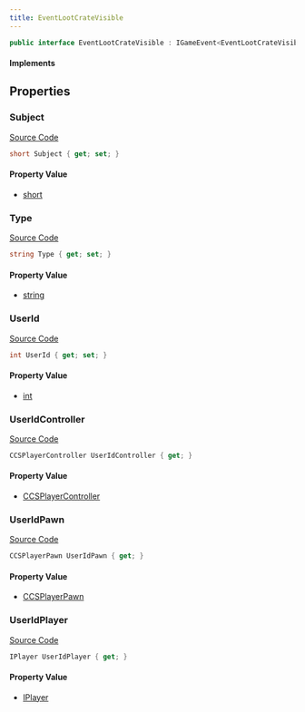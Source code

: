 ```yaml
---
title: EventLootCrateVisible
---
```


```csharp
public interface EventLootCrateVisible : IGameEvent<EventLootCrateVisible>
```

#### Implements

## Properties

### Subject

[Source Code](https://github.com/swiftly-solution/swiftlys2/blob/main/managed/src/SwiftlyS2.Generated/GameEvents/Interfaces/EventLootCrateVisible.cs#L48)

```csharp
short Subject { get; set; }
```

#### Property Value

- [short](https://learn.microsoft.com/dotnet/api/system.int16)

### Type

[Source Code](https://github.com/swiftly-solution/swiftlys2/blob/main/managed/src/SwiftlyS2.Generated/GameEvents/Interfaces/EventLootCrateVisible.cs#L55)

```csharp
string Type { get; set; }
```

#### Property Value

- [string](https://learn.microsoft.com/dotnet/api/system.string)

### UserId

[Source Code](https://github.com/swiftly-solution/swiftlys2/blob/main/managed/src/SwiftlyS2.Generated/GameEvents/Interfaces/EventLootCrateVisible.cs#L41)

```csharp
int UserId { get; set; }
```

#### Property Value

- [int](https://learn.microsoft.com/dotnet/api/system.int32)

### UserIdController

[Source Code](https://github.com/swiftly-solution/swiftlys2/blob/main/managed/src/SwiftlyS2.Generated/GameEvents/Interfaces/EventLootCrateVisible.cs#L23)

```csharp
CCSPlayerController UserIdController { get; }
```

#### Property Value

- [CCSPlayerController](/docs/api/shared/schemadefinitions/ccsplayercontroller)

### UserIdPawn

[Source Code](https://github.com/swiftly-solution/swiftlys2/blob/main/managed/src/SwiftlyS2.Generated/GameEvents/Interfaces/EventLootCrateVisible.cs#L30)

```csharp
CCSPlayerPawn UserIdPawn { get; }
```

#### Property Value

- [CCSPlayerPawn](/docs/api/shared/schemadefinitions/ccsplayerpawn)

### UserIdPlayer

[Source Code](https://github.com/swiftly-solution/swiftlys2/blob/main/managed/src/SwiftlyS2.Generated/GameEvents/Interfaces/EventLootCrateVisible.cs#L34)

```csharp
IPlayer UserIdPlayer { get; }
```

#### Property Value

- [IPlayer](/docs/api/shared/players/iplayer)

